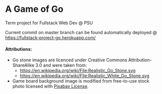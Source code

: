 # A Game of Go
Term project for Fullstack Web Dev @ PSU

Current commit on master branch can be found automatically deployed @ https://fullstack-project-go.herokuapp.com/ 

#### Attributions:
* Go stone images are licenced under Creative Commons Attribution-ShareAlike 3.0 and were taken from:
  * https://en.wikipedia.org/wiki/File:Realistic_Go_Stone.svg 
  * https://en.wikipedia.org/wiki/File:Realistic_White_Go_Stone.svg
* Game board background image is modified from free-to-use stock photo licensed with [Pixabay License](https://pixabay.com/service/terms/).
